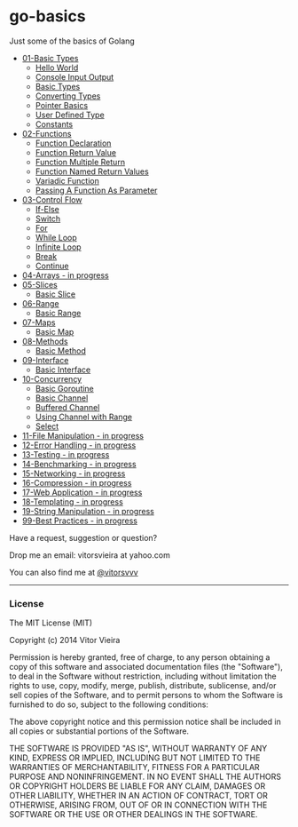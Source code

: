 go-basics
=========

Just some of the basics of Golang 


- [01-Basic Types](https://github.com/vitorsvvv/go-basics/tree/master/01-Basic-Types)
    - [Hello World](https://github.com/vitorsvvv/go-basics/blob/master/01-Basic-Types/01-Hello-World.go)
    - [Console Input Output](https://github.com/vitorsvvv/go-basics/blob/master/01-Basic-Types/02-Console-Input-Output.go)
    - [Basic Types](https://github.com/vitorsvvv/go-basics/blob/master/01-Basic-Types/03-Basic-Types.go)
    - [Converting Types](https://github.com/vitorsvvv/go-basics/blob/master/01-Basic-Types/04-Converting-Types.go)
    - [Pointer Basics](https://github.com/vitorsvvv/go-basics/blob/master/01-Basic-Types/05-Pointer-Basics.go)
    - [User Defined Type](https://github.com/vitorsvvv/go-basics/blob/master/01-Basic-Types/06-User-Defined-Type.go)
    - [Constants](https://github.com/vitorsvvv/go-basics/blob/master/01-Basic-Types/07-Constants.go)
- [02-Functions](https://github.com/vitorsvvv/go-basics/tree/master/02-Functions)
    - [Function Declaration](https://github.com/vitorsvvv/go-basics/blob/master/02-Functions/01-Function-Declaration.go)
    - [Function Return Value](https://github.com/vitorsvvv/go-basics/blob/master/02-Functions/02-Function-Return-Value.go)
    - [Function Multiple Return](https://github.com/vitorsvvv/go-basics/blob/master/02-Functions/03-Function-Multiple-Returns.go)
    - [Function Named Return Values](https://github.com/vitorsvvv/go-basics/blob/master/02-Functions/04-Function-Named-Return-Values.go)
    - [Variadic Function](https://github.com/vitorsvvv/go-basics/blob/master/02-Functions/05-Variadic-Function.go)
    - [Passing A Function As Parameter](https://github.com/vitorsvvv/go-basics/blob/master/02-Functions/06-Passing-A-Function-As-Parameter.go)
- [03-Control Flow](https://github.com/vitorsvvv/go-basics/tree/master/03-Control-Flow)
    - [If-Else](https://github.com/vitorsvvv/go-basics/blob/master/03-Control-Flow/01-If-Else.go)
    - [Switch](https://github.com/vitorsvvv/go-basics/blob/master/03-Control-Flow/02-Switch.go)
    - [For](https://github.com/vitorsvvv/go-basics/blob/master/03-Control-Flow/03-For.go)
    - [While Loop](https://github.com/vitorsvvv/go-basics/blob/master/03-Control-Flow/04-While-Loop.go)
    - [Infinite Loop](https://github.com/vitorsvvv/go-basics/blob/master/03-Control-Flow/05-Infinite-Loop.go)
    - [Break](https://github.com/vitorsvvv/go-basics/blob/master/03-Control-Flow/06-Break.go)
    - [Continue](https://github.com/vitorsvvv/go-basics/blob/master/03-Control-Flow/07-Continue.go)
- [04-Arrays - in progress](https://github.com/vitorsvvv/go-basics)
- [05-Slices](https://github.com/vitorsvvv/go-basics/tree/master/05-Slices)
    - [Basic Slice](https://github.com/vitorsvvv/go-basics/blob/master/05-Slices/01-Basic-Slice.go)
- [06-Range](https://github.com/vitorsvvv/go-basics/tree/master/06-Range)
    - [Basic Range](https://github.com/vitorsvvv/go-basics/blob/master/06-Range/01-Basic-Range.go)
- [07-Maps](https://github.com/vitorsvvv/go-basics/tree/master/07-Maps)
    - [Basic Map](https://github.com/vitorsvvv/go-basics/blob/master/07-Maps/01-Basic-Map.go)
- [08-Methods](https://github.com/vitorsvvv/go-basics/tree/master/08-Methods)
    - [Basic Method](https://github.com/vitorsvvv/go-basics/blob/master/08-Methods/01-Basic-Method.go)
- [09-Interface](https://github.com/vitorsvvv/go-basics/tree/master/09-Interface)
    - [Basic Interface](https://github.com/vitorsvvv/go-basics/blob/master/09-Interface/01-Basic-Inteface.go)
- [10-Concurrency](https://github.com/vitorsvvv/go-basics/tree/master/10-Concurrency)
    - [Basic Goroutine](https://github.com/vitorsvvv/go-basics/blob/master/10-Concurrency/01-Basic-Goroutine.go)
    - [Basic Channel](https://github.com/vitorsvvv/go-basics/blob/master/10-Concurrency/02-Basic-Channel.go)
    - [Buffered Channel](https://github.com/vitorsvvv/go-basics/blob/master/10-Concurrency/03-Buffered-Channel.go)
    - [Using Channel with Range](https://github.com/vitorsvvv/go-basics/blob/master/10-Concurrency/04-Using-Channel-With-Range.go)
    - [Select](https://github.com/vitorsvvv/go-basics/blob/master/10-Concurrency/05-Select.go)
- [11-File Manipulation - in progress](https://github.com/vitorsvvv/go-basics)
- [12-Error Handling - in progress](https://github.com/vitorsvvv/go-basics)
- [13-Testing - in progress](https://github.com/vitorsvvv/go-basics)
- [14-Benchmarking - in progress](https://github.com/vitorsvvv/go-basics)
- [15-Networking - in progress](https://github.com/vitorsvvv/go-basics)
- [16-Compression - in progress](https://github.com/vitorsvvv/go-basics)
- [17-Web Application - in progress](https://github.com/vitorsvvv/go-basics)
- [18-Templating - in progress](https://github.com/vitorsvvv/go-basics)
- [19-String Manipulation - in progress](https://github.com/vitorsvvv/go-basics)
- [99-Best Practices - in progress](https://github.com/vitorsvvv/go-basics)


Have a request, suggestion or question?

Drop me an email: vitorsvieira at yahoo.com

You can also find me at [@vitorsvvv](https://twitter.com/vitorsvvv)


---

### License

The MIT License (MIT)

Copyright (c) 2014 Vitor Vieira

Permission is hereby granted, free of charge, to any person obtaining a copy
of this software and associated documentation files (the "Software"), to deal
in the Software without restriction, including without limitation the rights
to use, copy, modify, merge, publish, distribute, sublicense, and/or sell
copies of the Software, and to permit persons to whom the Software is
furnished to do so, subject to the following conditions:

The above copyright notice and this permission notice shall be included in all
copies or substantial portions of the Software.

THE SOFTWARE IS PROVIDED "AS IS", WITHOUT WARRANTY OF ANY KIND, EXPRESS OR
IMPLIED, INCLUDING BUT NOT LIMITED TO THE WARRANTIES OF MERCHANTABILITY,
FITNESS FOR A PARTICULAR PURPOSE AND NONINFRINGEMENT. IN NO EVENT SHALL THE
AUTHORS OR COPYRIGHT HOLDERS BE LIABLE FOR ANY CLAIM, DAMAGES OR OTHER
LIABILITY, WHETHER IN AN ACTION OF CONTRACT, TORT OR OTHERWISE, ARISING FROM,
OUT OF OR IN CONNECTION WITH THE SOFTWARE OR THE USE OR OTHER DEALINGS IN THE
SOFTWARE.